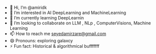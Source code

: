 - 👋 Hi, I’m @amiridk
- 👀 I’m interested in AI DeepLearning and MachineLearning
- 🌱 I’m currently learning DeepLearnin
- 💞️ I’m looking to collaborate on LLM , NLp , ComputerVisions, Machine Learning
- 📫 How to reach me seyedamirzare@gmail.com
- 😄 Pronouns: exploring galaxcy
- ⚡ Fun fact: Historical & algorithmical bufffffff

<!---
amiridk/amiridk is a ✨ special ✨ repository because its `README.md` (this file) appears on your GitHub profile.
You can click the Preview link to take a look at your changes.
--->

